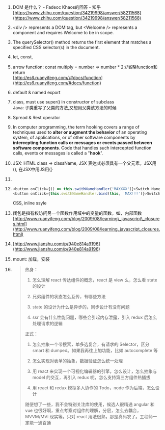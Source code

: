 1. DOM 是什么？ - Fadeoc Khaos的回答 - 知乎 [https://www.zhihu.com/question/34219998/answer/58211568](https://www.zhihu.com/question/34219998/answer/58211568)
2. &lt;div /&gt; represents a DOM tag, but &lt;Welcome /&gt; represents a component and requires Welcome to be in scope.
3. The querySelector\(\) method returns the first element that matches a specified CSS selector\(s\) in the document.
4. let, const, 
5. arrow function: const multiply = number =&gt; number \* 2;//省略function和return  
   [http://es6.ruanyifeng.com/\#docs/function](http://es6.ruanyifeng.com/#docs/function)

6. default & named export

7. class, must use super\(\) in constructor of subclass  
   Java: 子类重写了父类的方法,又想用父类该方法的时候

8. Spread & Rest operator

9. In computer programming, the term hooking covers a range of techniques used to **alter or augment the behavior** of an operating system, of applications, or of other software components by **intercepting function calls or messages or events passed between software components**. Code that handles such intercepted function calls, events or messages is called a "**hook**".

10. JSX: HTML class -&gt; className, JSX 表达式必须具有一个父元素。JSX用\(\), 在JSX中用JS用{}

11. 
12. ```js
    <button onClick={() => this.swithNameHandler('MAXXXX')}>Switch Name</button> //can be inefficient
    <button onClick={this.swithNameHandler.bind(this, 'MAX!!!')}>Switch Name</button> //use this!
    ```

    CSS, inline ssyle

13. 闭包是指有权访问另一个函数作用域中的变量的函数。如，内部函数 [http://www.ruanyifeng.com/blog/2009/08/learning\_javascript\_closures.html](http://www.ruanyifeng.com/blog/2009/08/learning_javascript_closures.html)

14. [http://www.jianshu.com/p/940e814a9196](http://www.jianshu.com/p/940e814a9196)

15. mount: 加载，安装

16. > 热身：
    >
    > 1. 怎么理解 react 传达组件的概念，react 是 view 么，怎么看 state 的设计
    >
    > 2. 兄弟组件的状态怎么互传，有哪些方法
    >
    > 3. state 的设计为什么是异步的，同步设计有没有问题
    >
    > 4. ssr 会有什么性能问题，哪些会引起内存泄露，引入 redux 后怎么处理请求的逻辑
    >
    > 正式：
    >
    > 1. 怎么抽象一个带搜索，单多选复合，有请求的 Selector，区分 smart 和 dumped。如果我再往上加功能，比如 autocomplete 等
    >
    > 2. 怎么实现对表单的抽象，数据验证怎么统一处理
    >
    > 3. 用 react 来实现一个可视化编辑器的引擎，怎么设计，怎么抽象与 model 的交互，再引入 redux 呢，怎么支持第三方组件热插拔
    >
    > 4. 用 react 和 redux 模拟多人协作的 Todo，node 作为后端，怎么设计
    >
    > 随便想了一些，我不会特别关注库的使用，候选人很精通 angular 和 vue 也很好啊，重点考察对组件的理解，分层，怎么去耦合，MVVM/MVI 现实等。只对 react 用法很熟，那是真码农了。工程师一定能一通百通



